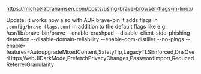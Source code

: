 https://michaelabrahamsen.com/posts/using-brave-browser-flags-in-linux/

Update: it works now also with AUR brave-bin
it adds flags in `.config/brave-flags.conf` in addition to the default flags like
e.g.
/usr/lib/brave-bin/brave --enable-crashpad --disable-client-side-phishing-detection --disable-domain-reliability --enable-dom-distiller --no-pings 
--enable-features=AutoupgradeMixedContent,SafetyTip,LegacyTLSEnforced,DnsOverHttps,WebUIDarkMode,PrefetchPrivacyChanges,PasswordImport,ReducedReferrerGranularity 

